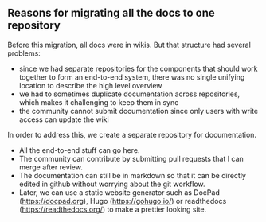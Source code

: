 ## Reasons for migrating all the docs to one repository ##

Before this migration, all docs were in wikis. But that structure had several problems:
- since we had separate repositories for the components that should work together to form an end-to-end system, there was no single unifying location to describe the high level overview
- we had to sometimes duplicate documentation across repositories, which makes it challenging to keep them in sync
- the community cannot submit documentation since only users with write access can update the wiki

In order to address this, we create a separate repository for documentation.
- All the end-to-end stuff can go here.
- The community can contribute by submitting pull requests that I can merge after review.
- The documentation can still be in markdown so that it can be directly edited in github without worrying about the git workflow.
- Later, we can use a static website generator such as DocPad (https://docpad.org), Hugo (https://gohugo.io/) or readthedocs (https://readthedocs.org/) to make a prettier looking site.
